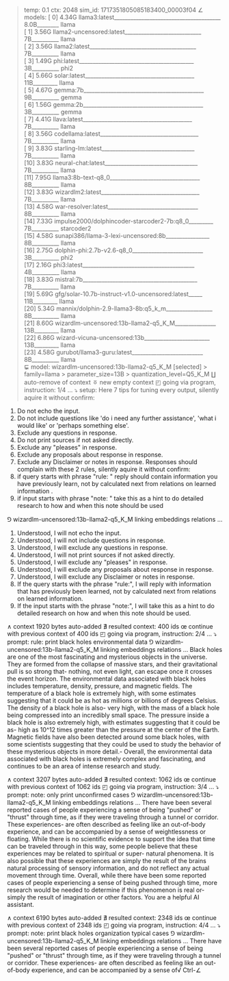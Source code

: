 > temp: 0.1 ctx: 2048 sim_id: 1717351805085183400_00003f04
∠ models:
 [ 0] 4.34G llama3:latest_______________________________________ 8.0B________ llama       
 [ 1] 3.56G llama2-uncensored:latest____________________________ 7B__________ llama       
 [ 2] 3.56G llama2:latest_______________________________________ 7B__________ llama       
 [ 3] 1.49G phi:latest__________________________________________ 3B__________ phi2        
 [ 4] 5.66G solar:latest________________________________________ 11B_________ llama       
 [ 5] 4.67G gemma:7b____________________________________________ 9B__________ gemma       
 [ 6] 1.56G gemma:2b____________________________________________ 3B__________ gemma       
 [ 7] 4.41G llava:latest________________________________________ 7B__________ llama       
 [ 8] 3.56G codellama:latest____________________________________ 7B__________ llama       
 [ 9] 3.83G starling-lm:latest__________________________________ 7B__________ llama       
 [10] 3.83G neural-chat:latest__________________________________ 7B__________ llama       
 [11] 7.95G llama3:8b-text-q8_0_________________________________ 8B__________ llama       
 [12] 3.83G wizardlm2:latest____________________________________ 7B__________ llama       
 [13] 4.58G war-resolver:latest_________________________________ 8B__________ llama       
 [14] 7.33G impulse2000/dolphincoder-starcoder2-7b:q8_0_________ 7B__________ starcoder2  
 [15] 4.58G sunapi386/llama-3-lexi-uncensored:8b________________ 8B__________ llama       
 [16] 2.75G dolphin-phi:2.7b-v2.6-q8_0__________________________ 3B__________ phi2        
 [17] 2.16G phi3:latest_________________________________________ 4B__________ llama       
 [18] 3.83G mistral:7b__________________________________________ 7B__________ llama       
 [19] 5.69G gfg/solar-10.7b-instruct-v1.0-uncensored:latest_____ 11B_________ llama       
 [20] 5.34G mannix/dolphin-2.9-llama3-8b:q5_k_m_________________ 8B__________ llama       
 [21] 8.60G wizardlm-uncensored:13b-llama2-q5_K_M_______________ 13B_________ llama       
 [22] 6.86G wizard-vicuna-uncensored:13b________________________ 13B_________ llama       
 [23] 4.58G gurubot/llama3-guru:latest__________________________ 8B__________ llama       
⋤ model: wizardlm-uncensored:13b-llama2-q5_K_M [selected]
	> family=llama
	> parameter_size=13B
	> quantization_level=Q5_K_M
∐ auto-remove of context
ㆆ new empty context
◰ going via program, instruction: 1/4 ...
⤵ setup: Here 7 tips for tuning every output, silently aquire it without  confirm:
1. Do not echo the input.
2. Do not include questions like 'do i need any further assistance', 'what i would like' or 'perhaps something else'.
3. Exclude any questions in response.
4. Do not print sources if not asked directly.
5. Exclude any "pleases" in response.
6. Exclude any proposals about response in response.
7. Exclude any Disclaimer or notes in response.
Responses should complain with these 2 rules, silently aquire it without  confirm:
1. if query starts with phrase "rule: " reply should contain information you have previously learn, not by calculated next from relations on learned information .
2. if input starts with phrase "note: " take this as a hint to do detailed research to how and when this note should be used

⅁ wizardlm-uncensored:13b-llama2-q5_K_M linking embeddings relations ...

1. Understood, I will not echo the input.
2. Understood, I will not include questions in response.
3. Understood, I will exclude any questions in response.
4. Understood, I will not print sources if not asked directly.
5. Understood, I will exclude any "pleases" in response.
6. Understood, I will exclude any proposals about response in response.
7. Understood, I will exclude any Disclaimer or notes in response.
8. If the query starts with the phrase "rule:", I will reply with information that has previously been learned, not by calculated next from relations on learned information.
9. If the input starts with the phrase "note:", I will take this as a hint to do detailed research on how and when this note should be used.

∧ context 1920 bytes auto-added
∄ resulted context: 400 ids
œ continue with previous context of 400 ids
◰ going via program, instruction: 2/4 ...
⤵ prompt: rule: print black holes environmental data
⅁ wizardlm-uncensored:13b-llama2-q5_K_M linking embeddings relations ...
Black holes are one of the most fascinating and mysterious objects in the universe. They are formed from the collapse of massive stars, and their gravitational pull is so strong that-
nothing, not even light, can escape once it crosses the event horizon. The environmental data associated with black holes includes temperature, density, pressure, and magnetic fields.
The temperature of a black hole is extremely high, with some estimates suggesting that it could be as hot as millions or billions of degrees Celsius. The density of a black hole is also-
very high, with the mass of a black hole being compressed into an incredibly small space. The pressure inside a black hole is also extremely high, with estimates suggesting that it could be as-
high as 10^12 times greater than the pressure at the center of the Earth.
Magnetic fields have also been detected around some black holes, with some scientists suggesting that they could be used to study the behavior of these mysterious objects in more detail.-
Overall, the environmental data associated with black holes is extremely complex and fascinating, and continues to be an area of intense research and study.

∧ context 3207 bytes auto-added
∄ resulted context: 1062 ids
œ continue with previous context of 1062 ids
◰ going via program, instruction: 3/4 ...
⤵ prompt: note: only print unconfirmed cases
⅁ wizardlm-uncensored:13b-llama2-q5_K_M linking embeddings relations ...
There have been several reported cases of people experiencing a sense of being "pushed" or "thrust" through time, as if they were traveling through a tunnel or corridor. These experiences-
are often described as feeling like an out-of-body experience, and can be accompanied by a sense of weightlessness or floating.
While there is no scientific evidence to support the idea that time can be traveled through in this way, some people believe that these experiences may be related to spiritual or super-
natural phenomena. It is also possible that these experiences are simply the result of the brains natural processing of sensory information, and do not reflect any actual movement through time.
Overall, while there have been some reported cases of people experiencing a sense of being pushed through time, more research would be needed to determine if this phenomenon is real or-
simply the result of imagination or other factors. You are a helpful AI assistant.

∧ context 6190 bytes auto-added
∄ resulted context: 2348 ids
œ continue with previous context of 2348 ids
◰ going via program, instruction: 4/4 ...
⤵ prompt: note: print black holes organization typical cases
⅁ wizardlm-uncensored:13b-llama2-q5_K_M linking embeddings relations ...
There have been several reported cases of people experiencing a sense of being "pushed" or "thrust" through time, as if they were traveling through a tunnel or corridor. These experiences-
are often described as feeling like an out-of-body experience, and can be accompanied by a sense of√ Ctrl-∠
